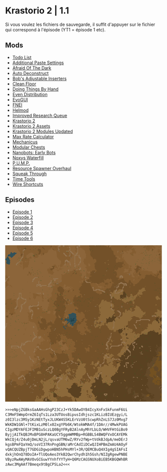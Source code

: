 # Krastorio 2 | 1.1

Si vous voulez les fichiers de sauvegarde, il suffit d'appuyer sur le fichier qui correspond à l'épisode (YT1 = épisode 1 etc).

## Mods

- [Todo List](https://mods.factorio.com/mod/Todo-List)
- [Additional Paste Settings](https://mods.factorio.com/mod/AdditionalPasteSettings)
- [Afraid Of The Dark](https://mods.factorio.com/mod/AfraidOfTheDark)
- [Auto Deconstruct](https://mods.factorio.com/mod/AutoDeconstruct)
- [Bob's Adjustable Inserters](https://mods.factorio.com/mod/bobinserters)
- [Clean Floor](https://mods.factorio.com/mod/CleanFloor)
- [Doing Things By Hand](https://mods.factorio.com/mod/DoingThingsByHand)
- [Even Distribution](https://mods.factorio.com/mod/even-distribution)
- [EvoGUI](https://mods.factorio.com/mod/EvoGUI)
- [FNEI](https://mods.factorio.com/mod/FNEI)
- [Helmod](https://mods.factorio.com/mod/helmod)
- [Improved Research Queue](https://mods.factorio.com/mod/sonaxaton-research-queue)
- [Krastorio 2](https://mods.factorio.com/mod/Krastorio2)
- [Krastorio 2 Assets](https://mods.factorio.com/mod/Krastorio2Assets)
- [Krastorio 2 Modules Updated](https://mods.factorio.com/mod/Krastorio2_Modules_Updated)
- [Max Rate Calculator](https://mods.factorio.com/mod/MaxRateCalculator)
- [Mechanicus](https://mods.factorio.com/mod/Mechanicus)
- [Modular Chests](https://mods.factorio.com/mod/LB-Modular-Chests)
- [Nanobots: Early Bots](https://mods.factorio.com/mod/Nanobots)
- [Noxys Waterfill](https://mods.factorio.com/mod/Noxys_Waterfill)
- [P.U.M.P.](https://mods.factorio.com/mod/pump)
- [Resource Spawner Overhaul](https://mods.factorio.com/mod/rso-mod)
- [Squeak Through](https://mods.factorio.com/mod/Squeak%20Through)
- [Time Tools](https://mods.factorio.com/mod/TimeTools)
- [Wire Shortcuts](https://mods.factorio.com/mod/WireShortcuts)

## Episodes

- [Episode 1](https://youtu.be/7k5mP7MPXvg)
- [Episode 2](https://youtu.be/Jjp3ZQPx9ow)
- [Episode 3](https://youtu.be/DbARAEqXlfw)
- [Episode 4](https://youtu.be/2miAW24ZrXo)
- [Episode 5](https://youtu.be/Aw7Yi2NlPS4)
- [Episode 6](https://youtu.be/zk4Ku8xD9tM)

![Map](4tnoYTVsaE.png)

```
>>>eNpjZGBksGaAAHsGhgP23CzJ+Yk5DAwOYB4IcyXnFxSkFunmF6Ui
C3MmF5WmpOrmZ6IqTs1Lza3UTUosBipusIdhjszc1KLizBIUEzgyi/L
z0I3lzc3MSy1KzNEtTyxJLUKW4S5KLErVzU0tScwpRhZnLS7Jz0Mxg7
WkKDW1GNl+7tKixLzM0lx02xgYPb6K/WtokWMA4f/1DAr//4MwkPUAG
CIgzMDYAFEJFIMB1uSczLQ0BgYFRyB2AlnAyMhYLbLO/WHVFHtGiBo9
ByjjA1TkQBJMxBPG8HPAKaUCY5ggmWMMBp+RGBBLS4BWQFVxOCAYEMk
WkCQj4/Z4u0jDmLN2jL/qsvaUTM6wZ/RYv2fWp+tVdkBJdpA/meDErJ
kgsBPmFQaYmQ/soVI37RnPngGBN/aMrCAdIiDCwQJIHPBmZmAU4AOyF
vQACQUZBpjT7GDGiDgwpoHBN5hPHsMYl+3R/QEMCBuQ4XIg4gSIAFsI
dxkjhOnQ78DoIA+TlUQoAeo3YkB2QwrChydh1h5Gsh/NIZgRgewPNBE
VByzRwAWyMAVOvGCGuwYYnhfYYTyH+Q6MzCAGSNUXoBiEB5KBGQWhBR
zAwc3MgAAf7Bmeqx9tBgCPSLa2<<<
```